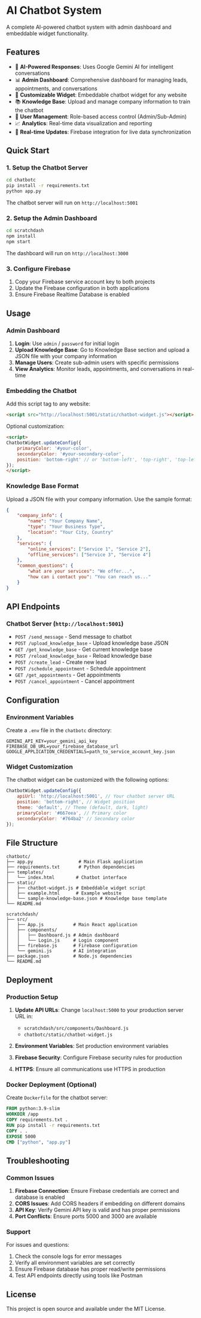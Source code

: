 # AI Chatbot System

A complete AI-powered chatbot system with admin dashboard and embeddable widget functionality.

## Features

- 🤖 **AI-Powered Responses**: Uses Google Gemini AI for intelligent conversations
- 📊 **Admin Dashboard**: Comprehensive dashboard for managing leads, appointments, and conversations
- 🎨 **Customizable Widget**: Embeddable chatbot widget for any website
- 📚 **Knowledge Base**: Upload and manage company information to train the chatbot
- 🔐 **User Management**: Role-based access control (Admin/Sub-Admin)
- 📈 **Analytics**: Real-time data visualization and reporting
- 🔄 **Real-time Updates**: Firebase integration for live data synchronization

## Quick Start

### 1. Setup the Chatbot Server

```bash
cd chatbotc
pip install -r requirements.txt
python app.py
```

The chatbot server will run on `http://localhost:5001`

### 2. Setup the Admin Dashboard

```bash
cd scratchdash
npm install
npm start
```

The dashboard will run on `http://localhost:3000`

### 3. Configure Firebase

1. Copy your Firebase service account key to both projects
2. Update the Firebase configuration in both applications
3. Ensure Firebase Realtime Database is enabled

## Usage

### Admin Dashboard

1. **Login**: Use `admin` / `password` for initial login
2. **Upload Knowledge Base**: Go to Knowledge Base section and upload a JSON file with your company information
3. **Manage Users**: Create sub-admin users with specific permissions
4. **View Analytics**: Monitor leads, appointments, and conversations in real-time

### Embedding the Chatbot

Add this script tag to any website:

```html
<script src="http://localhost:5001/static/chatbot-widget.js"></script>
```

Optional customization:

```html
<script>
ChatbotWidget.updateConfig({
    primaryColor: '#your-color',
    secondaryColor: '#your-secondary-color',
    position: 'bottom-right' // or 'bottom-left', 'top-right', 'top-left'
});
</script>
```

### Knowledge Base Format

Upload a JSON file with your company information. Use the sample format:

```json
{
    "company_info": {
        "name": "Your Company Name",
        "type": "Your Business Type",
        "location": "Your City, Country"
    },
    "services": {
        "online_services": ["Service 1", "Service 2"],
        "offline_services": ["Service 3", "Service 4"]
    },
    "common_questions": {
        "what are your services": "We offer...",
        "how can i contact you": "You can reach us..."
    }
}
```

## API Endpoints

### Chatbot Server (`http://localhost:5001`)

- `POST /send_message` - Send message to chatbot
- `POST /upload_knowledge_base` - Upload knowledge base JSON
- `GET /get_knowledge_base` - Get current knowledge base
- `POST /reload_knowledge_base` - Reload knowledge base
- `POST /create_lead` - Create new lead
- `POST /schedule_appointment` - Schedule appointment
- `GET /get_appointments` - Get appointments
- `POST /cancel_appointment` - Cancel appointment

## Configuration

### Environment Variables

Create a `.env` file in the `chatbotc` directory:

```
GEMINI_API_KEY=your_gemini_api_key
FIREBASE_DB_URL=your_firebase_database_url
GOOGLE_APPLICATION_CREDENTIALS=path_to_service_account_key.json
```

### Widget Customization

The chatbot widget can be customized with the following options:

```javascript
ChatbotWidget.updateConfig({
    apiUrl: 'http://localhost:5001', // Your chatbot server URL
    position: 'bottom-right', // Widget position
    theme: 'default', // Theme (default, dark, light)
    primaryColor: '#667eea', // Primary color
    secondaryColor: '#764ba2' // Secondary color
});
```

## File Structure

```
chatbotc/
├── app.py                 # Main Flask application
├── requirements.txt       # Python dependencies
├── templates/
│   └── index.html        # Chatbot interface
├── static/
│   ├── chatbot-widget.js # Embeddable widget script
│   ├── example.html      # Example website
│   └── sample-knowledge-base.json # Knowledge base template
└── README.md

scratchdash/
├── src/
│   ├── App.js           # Main React application
│   ├── components/
│   │   ├── Dashboard.js # Admin dashboard
│   │   └── Login.js     # Login component
│   ├── firebase.js      # Firebase configuration
│   └── gemini.js        # AI integration
├── package.json         # Node.js dependencies
└── README.md
```

## Deployment

### Production Setup

1. **Update API URLs**: Change `localhost:5000` to your production server URL in:
   - `scratchdash/src/components/Dashboard.js`
   - `chatbotc/static/chatbot-widget.js`

2. **Environment Variables**: Set production environment variables

3. **Firebase Security**: Configure Firebase security rules for production

4. **HTTPS**: Ensure all communications use HTTPS in production

### Docker Deployment (Optional)

Create `Dockerfile` for the chatbot server:

```dockerfile
FROM python:3.9-slim
WORKDIR /app
COPY requirements.txt .
RUN pip install -r requirements.txt
COPY . .
EXPOSE 5000
CMD ["python", "app.py"]
```

## Troubleshooting

### Common Issues

1. **Firebase Connection**: Ensure Firebase credentials are correct and database is enabled
2. **CORS Issues**: Add CORS headers if embedding on different domains
3. **API Key**: Verify Gemini API key is valid and has proper permissions
4. **Port Conflicts**: Ensure ports 5000 and 3000 are available

### Support

For issues and questions:
1. Check the console logs for error messages
2. Verify all environment variables are set correctly
3. Ensure Firebase database has proper read/write permissions
4. Test API endpoints directly using tools like Postman

## License

This project is open source and available under the MIT License.
